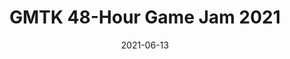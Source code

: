 ---
draft: false
title: GMTK 48-Hour Game Jam 2021
description: "Made a unique puzzle-game in 48 hours."
tags: ["GameMaker Studio", "Game Design", "Teamwork"]
date: 2021-06-13
url: https://itch.io/jam/gmtk-2021/rate/1086033
language: "GameMaker Studio"
---